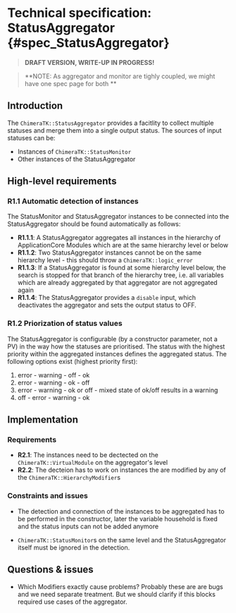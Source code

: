 Technical specification: StatusAggregator {#spec_StatusAggregator}
====================================================================

> **DRAFT VERSION, WRITE-UP IN PROGRESS!**

> **NOTE: As aggregator and monitor are tighly coupled, we might have one spec
> page for both **


## Introduction ##

The `ChimeraTK::StatusAggregator` provides a facitlity to collect multiple
statuses and merge them into a single output status. The sources of input statuses can be:

* Instances of `ChimeraTK::StatusMonitor` 
* Other instances of the StatusAggregator

## High-level requirements ##

### R1.1 Automatic detection of instances ###

The StatusMonitor and StatusAggregator instances to be connected into the
StatusAggregator should be found automatically as follows: 

* **R1.1.1**: A StatusAggregator aggregates all instances in the hierarchy of
  ApplicationCore Modules which are at the same hierarchy level or below
* **R1.1.2**: Two StatusAggregator instances cannot be on the same hierarchy
  level - this should throw a `ChimeraTK::logic_error`
* **R1.1.3**: If a StatusAggregator is found at some hierarchy level below, the
  search is stopped for that branch of the hierarchy tree, i.e. all variables
  which are already aggregated by that aggregator are not aggregated again
* **R1.1.4**: The StatusAggregator provides a `disable` input, which
  deactivates the aggregator and sets the output status to OFF.

### R1.2 Priorization of status values ###

The StatusAggregator is configurable (by a constructor parameter, not a PV) in
the way how the statuses are prioritised. The status with the highest priority
within the aggregated instances defines the aggregated status. The following
options exist (highest priority first): 

1. error - warning - off - ok
2. error - warning - ok - off
3. error - warning - ok or off - mixed state of ok/off results in a warning
4. off - error - warning - ok

## Implementation ##

### Requirements ###

* **R2.1**: The instances need to be dectected on the `ChimeraTK::VirtualModule` on the aggregator's level
* **R2.2**: The decteion has to work on instances the are modified by any of
  the `ChimeraTK::HierarchyModifier`s 

### Constraints and issues ###

* The detection and connection of the instances to be aggregated has to be
  performed in the constructor, later the variable household is fixed and the
  status inputs can not be added anymore 

* `ChimeraTK::StatusMonitor`s on the same level and the StatusAggregator itself
  must be ignored in the detection. 



## Questions & issues ##

* Which Modifiers exactly cause problems? Probably these are are  bugs and we
    need separate treatment. But we should clarify if this blocks required use
    cases of the aggregator.
